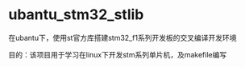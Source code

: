 # ubantu_stm32_stlib
在ubantu下，使用st官方库搭建stm32_f1系列开发板的交叉编译开发环境

目的：该项目用于学习在linux下开发stm系列单片机，及makefile编写


